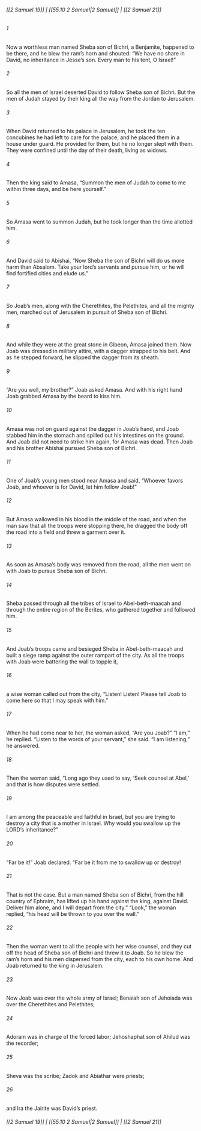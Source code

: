 
###### [[2 Samuel 19]] | [[55.10 2 Samuel|2 Samuel]] | [[2 Samuel 21]]

###### 1
Now a worthless man named Sheba son of Bichri, a Benjamite, happened to be there, and he blew the ram’s horn and shouted: “We have no share in David, no inheritance in Jesse’s son. Every man to his tent, O Israel!”
###### 2
So all the men of Israel deserted David to follow Sheba son of Bichri. But the men of Judah stayed by their king all the way from the Jordan to Jerusalem.
###### 3
When David returned to his palace in Jerusalem, he took the ten concubines he had left to care for the palace, and he placed them in a house under guard. He provided for them, but he no longer slept with them. They were confined until the day of their death, living as widows.
###### 4
Then the king said to Amasa, “Summon the men of Judah to come to me within three days, and be here yourself.”
###### 5
So Amasa went to summon Judah, but he took longer than the time allotted him.
###### 6
And David said to Abishai, “Now Sheba the son of Bichri will do us more harm than Absalom. Take your lord’s servants and pursue him, or he will find fortified cities and elude us.”
###### 7
So Joab’s men, along with the Cherethites, the Pelethites, and all the mighty men, marched out of Jerusalem in pursuit of Sheba son of Bichri.
###### 8
And while they were at the great stone in Gibeon, Amasa joined them. Now Joab was dressed in military attire, with a dagger strapped to his belt. And as he stepped forward, he slipped the dagger from its sheath.
###### 9
“Are you well, my brother?” Joab asked Amasa. And with his right hand Joab grabbed Amasa by the beard to kiss him.
###### 10
Amasa was not on guard against the dagger in Joab’s hand, and Joab stabbed him in the stomach and spilled out his intestines on the ground. And Joab did not need to strike him again, for Amasa was dead. Then Joab and his brother Abishai pursued Sheba son of Bichri.
###### 11
One of Joab’s young men stood near Amasa and said, “Whoever favors Joab, and whoever is for David, let him follow Joab!”
###### 12
But Amasa wallowed in his blood in the middle of the road, and when the man saw that all the troops were stopping there, he dragged the body off the road into a field and threw a garment over it.
###### 13
As soon as Amasa’s body was removed from the road, all the men went on with Joab to pursue Sheba son of Bichri.
###### 14
Sheba passed through all the tribes of Israel to Abel-beth-maacah and through the entire region of the Berites, who gathered together and followed him.
###### 15
And Joab’s troops came and besieged Sheba in Abel-beth-maacah and built a siege ramp against the outer rampart of the city. As all the troops with Joab were battering the wall to topple it,
###### 16
a wise woman called out from the city, “Listen! Listen! Please tell Joab to come here so that I may speak with him.”
###### 17
When he had come near to her, the woman asked, “Are you Joab?” “I am,” he replied. “Listen to the words of your servant,” she said. “I am listening,” he answered.
###### 18
Then the woman said, “Long ago they used to say, ‘Seek counsel at Abel,’ and that is how disputes were settled.
###### 19
I am among the peaceable and faithful in Israel, but you are trying to destroy a city that is a mother in Israel. Why would you swallow up the LORD’s inheritance?”
###### 20
“Far be it!” Joab declared. “Far be it from me to swallow up or destroy!
###### 21
That is not the case. But a man named Sheba son of Bichri, from the hill country of Ephraim, has lifted up his hand against the king, against David. Deliver him alone, and I will depart from the city.” “Look,” the woman replied, “his head will be thrown to you over the wall.”
###### 22
Then the woman went to all the people with her wise counsel, and they cut off the head of Sheba son of Bichri and threw it to Joab. So he blew the ram’s horn and his men dispersed from the city, each to his own home. And Joab returned to the king in Jerusalem.
###### 23
Now Joab was over the whole army of Israel; Benaiah son of Jehoiada was over the Cherethites and Pelethites;
###### 24
Adoram was in charge of the forced labor; Jehoshaphat son of Ahilud was the recorder;
###### 25
Sheva was the scribe; Zadok and Abiathar were priests;
###### 26
and Ira the Jairite was David’s priest.

###### [[2 Samuel 19]] | [[55.10 2 Samuel|2 Samuel]] | [[2 Samuel 21]]
